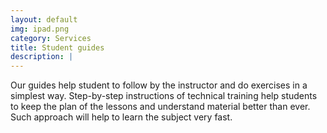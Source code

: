 ```yaml
---
layout: default
img: ipad.png
category: Services
title: Student guides
description: |
---
```

 Our guides help student to follow by the instructor and do exercises in a simplest way. Step-by-step instructions of technical training help students to keep the plan of the lessons and understand material better than ever. Such approach will help to learn the subject very fast.

